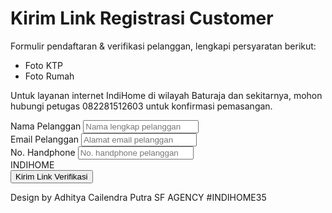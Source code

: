 <!DOCTYPE html>
<html lang="en">
<head>
  <meta charset="UTF-8">
  <meta name="viewport" content="width=device-width, initial-scale=1.0">
  <title>Customer Registration Link</title>
  <script src="https://cdn.tailwindcss.com"></script>
</head>
<body class="bg-gray-100 flex items-center justify-center min-h-screen">
  <div class="w-full max-w-md bg-white p-6 rounded-lg shadow-md">
    <h1 class="text-center text-xl font-bold mb-4">Kirim Link Registrasi Customer</h1>
    <div class="bg-blue-600 text-white p-4 rounded-lg mb-4">
      <p>Formulir pendaftaran &amp; verifikasi pelanggan, lengkapi persyaratan berikut:</p>
      <ul class="list-disc list-inside">
        <li>Foto KTP</li>
        <li>Foto Rumah</li>
      </ul>
      <p class="mt-2">
        Untuk layanan internet IndiHome di wilayah Baturaja dan sekitarnya, mohon hubungi petugas 
        <span class="font-bold">082281512603</span> untuk konfirmasi pemasangan.
      </p>
    </div>
    <form>
      <div class="mb-4">
        <label class="block text-gray-700 mb-2" for="nama">Nama Pelanggan</label>
        <input class="w-full px-3 py-2 border rounded-lg" type="text" id="nama" placeholder="Nama lengkap pelanggan">
      </div>
      <div class="mb-4">
        <label class="block text-gray-700 mb-2" for="email">Email Pelanggan</label>
        <input class="w-full px-3 py-2 border rounded-lg" type="email" id="email" placeholder="Alamat email pelanggan">
      </div>
      <div class="mb-4">
        <label class="block text-gray-700 mb-2" for="phone">No. Handphone</label>
        <input class="w-full px-3 py-2 border rounded-lg" type="text" id="phone" placeholder="No. handphone pelanggan">
      </div>
      <div class="text-center text-red-600 font-bold mb-4">INDIHOME</div>
      <button class="w-full bg-blue-600 text-white py-2 rounded-lg">Kirim Link Verifikasi</button>
    </form>
    <p class="text-center text-gray-500 text-sm mt-4">Design by Adhitya Cailendra Putra SF AGENCY #INDIHOME35</p>
  </div>
</body>
</html>
